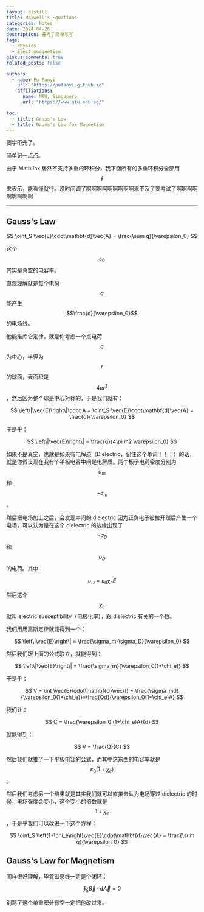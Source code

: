```yaml
---
layout: distill
title: Maxwell's Equations
categories: Notes
date: 2024-04-26
description: 要考了简单写写
tags:
  - Physics
  - Electromagnetism
giscus_comments: true
related_posts: false

authors:
  - name: Pu Fanyi
    url: "https://pufanyi.github.io"
    affiliations:
      name: NTU, Singapore
      url: "https://www.ntu.edu.sg/"

toc:
  - title: Gauss's Law
  - title: Gauss's Law for Magnetism
---
```


要学不完了。

简单记一点点。

由于 MathJax 居然不支持多重的环积分，我下面所有的多重环积分全部用 $$\oint$$ 来表示，能看懂就行。没时间调了啊啊啊啊啊啊啊啊啊来不及了要考试了啊啊啊啊啊啊啊啊啊

---

## Gauss's Law

$$
\oint_S \vec{E}\cdot\mathbf{d}\vec{A} = \frac{\sum q}{\varepsilon_0}
$$

这个 $$\varepsilon_0$$ 其实是真空的电容率。

直观理解就是每个电荷 $$q$$ 能产生 $$\frac{q}{\varepsilon_0}$$ 的电场线。

他能推库仑定律，就是你考虑一个点电荷 $$q$$ 为中心，半径为 $$r$$ 的球面，表面积是 $$4\pi r^2$$，然后因为整个球是中心对称的，于是我们就有：

$$
\left\|\vec{E}\right\|\cdot A = \oint_S \vec{E}\cdot\mathbf{d}\vec{A} = \frac{q}{\varepsilon_0}
$$

于是乎：

$$
\left\|\vec{E}\right\| = \frac{q}{4\pi r^2 \varepsilon_0}
$$

如果不是真空，也就是如果有电解质（Dielectric，记住这个单词！！！）的话，就是你假设现在我有个平板电容中间是电解质。两个板子电荷密度分别为 $$\sigma_m$$ 和 $$-\sigma_m$$。

然后把电场加上之后，会发现中间的 dielectric 因为正负电子被拉开然后产生一个电场，可以认为是在这个 dielectric 的边缘出现了 $$-\sigma_D$$ 和 $$\sigma_D$$ 的电荷。其中：

$$
\sigma_D=\varepsilon_0\chi_e E
$$

然后这个 $$\chi_e$$ 就叫 electric susceptibility（电极化率），跟 dielectric 有关的一个数。

我们用用高斯定律就能得到一个：

$$
\left\|\vec{E}\right\| = \frac{\sigma_m-\sigma_D}{\varepsilon_0}
$$

然后我们跟上面的公式联立，就能得到：

$$
\left\|\vec{E}\right\| = \frac{\sigma_m}{\varepsilon_0(1+\chi_e)}
$$

于是乎：

$$
V = \int \vec{E}\cdot\mathbf{d}\vec{l} = \frac{\sigma_md}{\varepsilon_0(1+\chi_e)}=\frac{Qd}{\varepsilon_0(1+\chi_e)A}
$$

我们让：

$$
C = \frac{\varepsilon_0 (1+\chi_e)A}{d}
$$

就能得到：

$$
V = \frac{Q}{C}
$$

然后我们就推了一下平板电容的公式，而其中这东西的电容率就是 $$\varepsilon_0 (1+\chi_e)$$。

然后我们考虑另一个结果就是其实我们就可以直接去认为电场穿过 dielectric 的时候，电场强度会变小，这个变小的倍数就是 $$1+\chi_e$$，于是乎我们可以改进一下这个方程：

$$
\oint_S \left(1+\chi_e\right)\vec{E}\cdot\mathbf{d}\vec{A} = \frac{\sum q}{\varepsilon_0}
$$

## Gauss's Law for Magnetism

同样很好理解，毕竟磁感线一定是个闭环：

$$
\oint_S \vec{B}\cdot\mathbf{d}\vec{A} = 0
$$

别骂了这个单重积分有空一定把他改过来。
